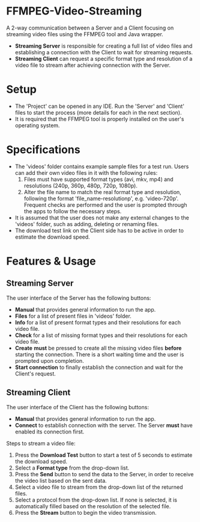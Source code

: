 # FFMPEG-Video-Streaming
A 2-way communication between a Server and a Client focusing on streaming video files using the FFMPEG tool and Java wrapper.

- **Streaming Server** is responsible for creating a full list of video files and establishing a connection with the Client to wait for streaming requests.
- **Streaming Client** can request a specific format type and resolution of a video file to stream after achieving connection with the Server.

# Setup
- The 'Project' can be opened in any IDE. Run the 'Server' and 'Client' files to start the process (more details for each in the next section).
- It is required that the FFMPEG tool is properly installed on the user's operating system.

# Specifications
- The 'videos' folder contains example sample files for a test run. Users can add their own video files in it with the following rules:
  1. Files must have supported format types (avi, mkv, mp4) and resolutions (240p, 360p, 480p, 720p, 1080p).
  2. Alter the file name to match the real format type and resolution, following the format 'file_name-resolutionp', e.g. 'video-720p'.
  Frequent checks are performed and the user is prompted through the apps to follow the necessary steps.
- It is assumed that the user does not make any external changes to the 'videos' folder, such as adding, deleting or renaming files.
- The download test link on the Client side has to be active in order to estimate the download speed.

# Features & Usage
## Streaming Server
The user interface of the Server has the following buttons:
- **Manual** that provides general information to run the app.
- **Files** for a list of present files in 'videos' folder.
- **Info** for a list of present format types and their resolutions for each video file.
- **Check** for a list of missing format types and their resolutions for each video file.
- **Create** **must** be pressed to create all the missing video files **before** starting the connection. There is a short waiting time and the user is prompted upon completion.
- **Start connection** to finally establish the connection and wait for the Client's request.

## Streaming Client
The user interface of the Client has the following buttons:
- **Manual** that provides general information to run the app.
- **Connect** to establish connection with the server. The Server **must** have enabled its connection first.

Steps to stream a video file:
  1. Press the **Download Test** button to start a test of 5 seconds to estimate the download speed.
  2. Select a **Format type** from the drop-down list.
  3. Press the **Send** button to send the data to the Server, in order to receive the video list based on the sent data.
  4. Select a video file to stream from the drop-down list of the returned files.
  5. Select a protocol from the drop-down list. If none is selected, it is automatically filled based on the resolution of the selected file.
  6. Press the **Stream** button to begin the video transmission. 
